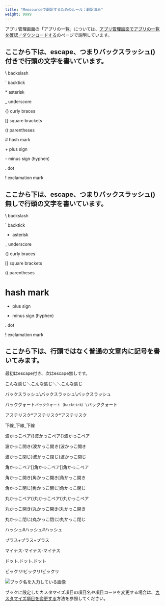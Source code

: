 ```yaml
---
title: "Memsourceで翻訳するためのルール：翻訳済み"
weight: 9999
---
```


アプリ管理画面の「アプリの一覧」については、[アプリ管理画面でアプリの一覧を確認／ダウンロードする](/k/ja/admin/app_admin/confirm_app_list.html)のページで説明しています。

## ここから下は、escape、つまりバックスラッシュ(\)付きで行頭の文字を書いています。

\\   backslash

\`   backtick

\*   asterisk

\_   underscore

\{\}  curly braces

\[]  square brackets

\(\)  parentheses

\#   hash mark

\+   plus sign

\-   minus sign (hyphen)

\.   dot

\!   exclamation mark

## ここから下は、escape、つまりバックスラッシュ(\)無しで行頭の文字を書いています。

\   backslash

`   backtick

*   asterisk

_   underscore

{}  curly braces

[]  square brackets

()  parentheses

#   hash mark

+   plus sign

-   minus sign (hyphen)

.   dot

!   exclamation mark

## ここから下は、行頭ではなく普通の文章内に記号を書いてみます。

最初はescape付き、次はescape無しです。

こんな感じ＼こんな感じ＼＼こんな感じ

バックスラッシュ\バックスラッシュ\\バックスラッシュ

バッククォート`バッククォート（backtick）\`バッククォート

アステリスク*アステリスク\*アステリスク

下線_下線\_下線

波かっこペア{}波かっこペア\{\}波かっこペア

波かっこ開き{波かっこ開き\{波かっこ開き

波かっこ閉じ}波かっこ閉じ\}波かっこ閉じ

角かっこペア[]角かっこペア\[]角かっこペア

角かっこ開き[角かっこ開き\[角かっこ開き

角かっこ閉じ]角かっこ閉じ\]角かっこ閉じ

丸かっこペア()丸かっこペア\(\)丸かっこペア

丸かっこ開き(丸かっこ開き\(丸かっこ開き

丸かっこ閉じ)丸かっこ閉じ\)丸かっこ閉じ

ハッシュ#ハッシュ\#ハッシュ

プラス+プラス\+プラス

マイナス-マイナス\-マイナス

ドット.ドット\.ドット

ビックリ!ビックリ\!ビックリ

![ブック名を入力している画像](/g5/img_ja/admin_application_address_book_02.gif)

ブックに設定したカスタマイズ項目の項目名や項目コードを変更する場合は、[カスタマイズ項目を変更する](/g5/ja/admin/application/address/item.html#admin_application_address_item_03)方法を参照してください。
